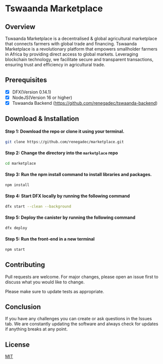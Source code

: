 # Tswaanda Marketplace

## Overview

Tswaanda Marketplace is a decentralised & global agricultural marketplace that connects farmers with global trade and financing. Tswaanda Marketplace is a revolutionary platform that empowers smallholder farmers in Africa by providing direct access to global markets. Leveraging blockchain technology, we facilitate secure and transparent transactions, ensuring trust and efficiency in agricultural trade.

## Prerequisites

- [X] DFX(Version 0.14.1)
- [X] NodeJS(Version 16 or higher)
- [X] Tswaanda Backend (https://github.com/renegadec/tswaanda-backend)

## Download & Installation

#### Step 1: Download the repo or clone it using your terminal.

```bash
git clone https://github.com/renegadec/marketplace.git
```

#### Step 2: Change the directory into the `marketplace` repo

```bash
cd marketplace
```

#### Step 3: Run the npm install command to install libraries and packages.

```bash
npm install
```

#### Step 4: Start DFX locally by running the following command

```bash
dfx start --clean --background
```

#### Step 5: Deploy the canister by running the following command

```bash
dfx deploy
```

#### Step 5: Run the front-end in a new terminal

```bash
npm start
```

## Contributing

Pull requests are welcome. For major changes, please open an issue first
to discuss what you would like to change.

Please make sure to update tests as appropriate.

## Conclusion

If you have any challenges you can create or ask questions in the Issues tab. We are constantly updating the software and always check for updates if anything breaks at any point.

## License

[MIT](https://choosealicense.com/licenses/mit/)
